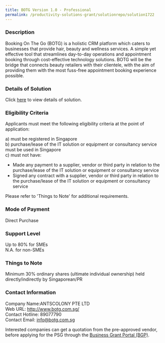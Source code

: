 ```yaml
---
title: BOTG Version 1.0 - Professional 
permalink: /productivity-solutions-grant/solutionrepo/solution1722
---
```


### Description

Booking On The Go (BOTG) is a holistic CRM platform which caters to businesses that provide hair, beauty and wellness services. A simple yet effective tool that streamlines day-to-day operations and appointment booking through cost-effective technology solutions. BOTG will be the bridge that connects beauty retailers with their clientele, with the aim of providing them with the most fuss-free appointment booking experience possible.

### Details of Solution

Click <a href='https://www.gobusiness.gov.sg/images/psg/Desensitised_Antscolony_Annex _CR_wef_26_Nov_2020_Part_2.pdf' target='_blank' rel='noopener'>here</a> to view details of solution.

### Eligibility Criteria

Applicants must meet the following eligibility criteria at the point of application:

a) must be registered in Singapore <br>
b) purchase/lease of the IT solution or equipment or consultancy service must be used in Singapore <br>
c) must not have:
- Made any payment to a supplier, vendor or third party in relation to the purchase/lease of the IT solution or equipment or consultancy service
- Signed any contract with a supplier, vendor or third party in relation to the purchase/lease of the IT solution or equipment or consultancy service

Please refer to 'Things to Note' for additional requirements.

### Mode of Payment
Direct Purchase

### Support Level
Up to 80% for SMEs <br>
N.A. for non-SMEs

### Things to Note
Minimum 30% ordinary shares (ultimate individual ownership) held directly/indirectly by Singaporean/PR

### Contact Information
Company Name:ANTSCOLONY PTE LTD <br>Web URL: http://www.botg.com.sg/<br>Contact Hotline: 89077790<br>Contact Email: info@botg.com.sg<br>

Interested companies can get a quotation from the pre-approved vendor, before applying for the PSG through the <a target='_blank' rel='noopener' href='https://www.businessgrants.gov.sg/'>Business Grant Portal (BGP)</a>.
